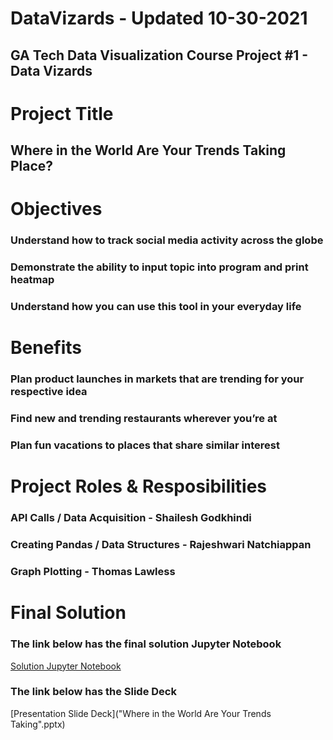 # DataVizards - Updated 10-30-2021
## GA Tech Data Visualization Course Project #1 - Data Vizards

# Project Title
## Where in the World Are Your Trends Taking Place?

# Objectives

### Understand how to track social media activity across the globe
### Demonstrate the ability to input topic into program and print heatmap
### Understand how you can use this tool in your everyday life

# Benefits

### Plan product launches in markets that are trending for your respective idea
### Find new and trending restaurants wherever you’re at
### Plan fun vacations to places that share similar interest

# Project Roles & Resposibilities
### API Calls / Data Acquisition - Shailesh Godkhindi
### Creating Pandas / Data Structures - Rajeshwari Natchiappan
### Graph Plotting - Thomas Lawless

# Final Solution 
### The link below has the final solution Jupyter Notebook

[Solution Jupyter Notebook](SocialMedialAPIProject.ipynb)

### The link below has the Slide Deck

[Presentation Slide Deck]("Where in the World Are Your Trends Taking".pptx)




